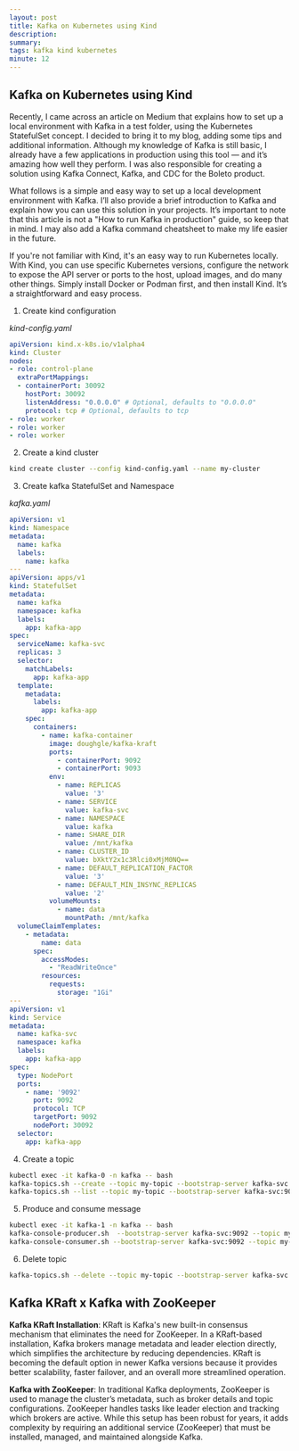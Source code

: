 ```yaml
---
layout: post
title: Kafka on Kubernetes using Kind
description: 
summary: 
tags: kafka kind kubernetes
minute: 12
---
```


## Kafka on Kubernetes using Kind

Recently, I came across an article on Medium that explains how to set up a local environment with Kafka in a test folder, using the Kubernetes StatefulSet concept. I decided to bring it to my blog, adding some tips and additional information. Although my knowledge of Kafka is still basic, I already have a few applications in production using this tool — and it’s amazing how well they perform. I was also responsible for creating a solution using Kafka Connect, Kafka, and CDC for the Boleto product.

What follows is a simple and easy way to set up a local development environment with Kafka. I’ll also provide a brief introduction to Kafka and explain how you can use this solution in your projects. It’s important to note that this article is not a "How to run Kafka in production" guide, so keep that in mind. I may also add a Kafka command cheatsheet to make my life easier in the future.

If you're not familiar with Kind, it's an easy way to run Kubernetes locally. With Kind, you can use specific Kubernetes versions, configure the network to expose the API server or ports to the host, upload images, and do many other things. Simply install Docker or Podman first, and then install Kind. It’s a straightforward and easy process.

1) Create kind configuration

*kind-config.yaml*
```yaml
apiVersion: kind.x-k8s.io/v1alpha4
kind: Cluster
nodes:
- role: control-plane
  extraPortMappings:
  - containerPort: 30092
    hostPort: 30092
    listenAddress: "0.0.0.0" # Optional, defaults to "0.0.0.0"
    protocol: tcp # Optional, defaults to tcp
- role: worker
- role: worker
- role: worker
```

2) Create a kind cluster

```bash
kind create cluster --config kind-config.yaml --name my-cluster
```

3) Create kafka StatefulSet and Namespace

*kafka.yaml*
```yaml
apiVersion: v1
kind: Namespace
metadata:
  name: kafka
  labels:
    name: kafka
---
apiVersion: apps/v1
kind: StatefulSet
metadata:
  name: kafka
  namespace: kafka
  labels:
    app: kafka-app
spec:
  serviceName: kafka-svc
  replicas: 3
  selector:
    matchLabels:
      app: kafka-app
  template:
    metadata:
      labels:
        app: kafka-app
    spec:
      containers:
        - name: kafka-container
          image: doughgle/kafka-kraft
          ports:
            - containerPort: 9092
            - containerPort: 9093
          env:
            - name: REPLICAS
              value: '3'
            - name: SERVICE
              value: kafka-svc
            - name: NAMESPACE
              value: kafka
            - name: SHARE_DIR
              value: /mnt/kafka
            - name: CLUSTER_ID
              value: bXktY2x1c3Rlci0xMjM0NQ==
            - name: DEFAULT_REPLICATION_FACTOR
              value: '3'
            - name: DEFAULT_MIN_INSYNC_REPLICAS
              value: '2'
          volumeMounts:
            - name: data
              mountPath: /mnt/kafka
  volumeClaimTemplates:
    - metadata:
        name: data
      spec:
        accessModes:
          - "ReadWriteOnce"
        resources:
          requests:
            storage: "1Gi"
---
apiVersion: v1
kind: Service
metadata:
  name: kafka-svc
  namespace: kafka
  labels:
    app: kafka-app
spec:
  type: NodePort
  ports:
    - name: '9092'
      port: 9092
      protocol: TCP
      targetPort: 9092
      nodePort: 30092
  selector:
    app: kafka-app
```

4) Create a topic

```sh
kubectl exec -it kafka-0 -n kafka -- bash
kafka-topics.sh --create --topic my-topic --bootstrap-server kafka-svc:9092
kafka-topics.sh --list --topic my-topic --bootstrap-server kafka-svc:9092
```

5) Produce and consume message

```sh
kubectl exec -it kafka-1 -n kafka -- bash
kafka-console-producer.sh  --bootstrap-server kafka-svc:9092 --topic my-topic
kafka-console-consumer.sh --bootstrap-server kafka-svc:9092 --topic my-topic
```

6) Delete topic
   
```sh
kafka-topics.sh --delete --topic my-topic --bootstrap-server kafka-svc:9092
```

## Kafka KRaft x Kafka with ZooKeeper

**Kafka KRaft Installation**: KRaft is Kafka's new built-in consensus mechanism that eliminates the need for ZooKeeper. In a KRaft-based installation, Kafka brokers manage metadata and leader election directly, which simplifies the architecture by reducing dependencies. KRaft is becoming the default option in newer Kafka versions because it provides better scalability, faster failover, and an overall more streamlined operation.

**Kafka with ZooKeeper**: In traditional Kafka deployments, ZooKeeper is used to manage the cluster’s metadata, such as broker details and topic configurations. ZooKeeper handles tasks like leader election and tracking which brokers are active. While this setup has been robust for years, it adds complexity by requiring an additional service (ZooKeeper) that must be installed, managed, and maintained alongside Kafka.
